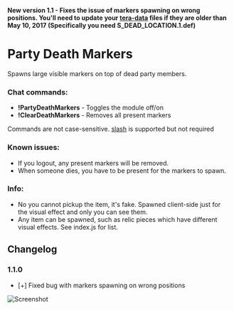 **New version 1.1 - Fixes the issue of markers spawning on wrong positions. You'll need to update your [tera-data](https://github.com/meishuu/tera-data) files if they are older than May 10, 2017 (Specifically you need S_DEAD_LOCATION.1.def)**


# Party Death Markers
Spawns large visible markers on top of dead party members.

### Chat commands:
* **!PartyDeathMarkers**    - Toggles the module off/on
* **!ClearDeathMarkers**    - Removes all present markers

Commands are not case-sensitive. [slash](https://github.com/baldera-mods/slash) is supported but not required

### Known issues:
* If you logout, any present markers will be removed.
* When someone dies, you have to be present for the markers to spawn.

### Info:
* No you cannot pickup the item, it's fake. Spawned client-side just for the visual effect and only you can see them.
* Any item can be spawned, such as relic pieces which have different visual effects. See index.js for list.

## Changelog 
### 1.1.0
* [+] Fixed bug with markers spawning on wrong positions


![Screenshot](http://i.imgur.com/bOSA6Lx.jpg)
